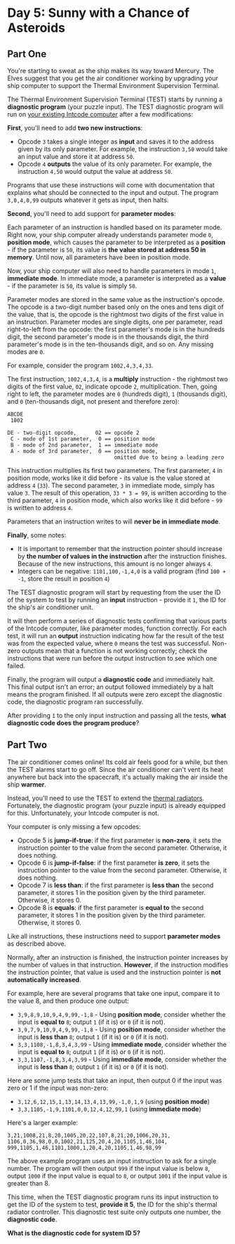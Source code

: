 # Day 5: Sunny with a Chance of Asteroids

## Part One

You're starting to sweat as the ship makes its way toward Mercury.  The Elves suggest that you get the air conditioner
working by upgrading your ship computer to support the Thermal Environment Supervision Terminal.

The Thermal Environment Supervision Terminal (TEST) starts by running a **diagnostic program** (your puzzle input).  The
TEST diagnostic program will run on [your existing Intcode computer](https://adventofcode.com/2019/day/2) after a few
modifications:

**First**, you'll need to add **two new instructions**:

* Opcode `3` takes a single integer as **input** and saves it to the address given by its only parameter. For example,
  the instruction `3,50` would take an input value and store it at address `50`.
* Opcode `4` **outputs** the value of its only parameter. For example, the instruction `4,50` would output the value at
  address `50`.

Programs that use these instructions will come with documentation that explains what should be connected to the input
and output. The program `3,0,4,0,99` outputs whatever it gets as input, then halts.

**Second**, you'll need to add support for **parameter modes**:

Each parameter of an instruction is handled based on its parameter mode.  Right now, your ship computer already
understands parameter mode `0`, **position mode**, which causes the parameter to be interpreted as a **position** - if
the parameter is `50`, its value is **the value stored at address 50 in memory**. Until now, all parameters have been in
position mode.

Now, your ship computer will also need to handle parameters in mode `1`, **immediate mode**. In immediate mode, a
parameter is interpreted as a **value** - if the parameter is `50`, its value is simply `50`.

Parameter modes are stored in the same value as the instruction's opcode.  The opcode is a two-digit number based only
on the ones and tens digit of the value, that is, the opcode is the rightmost two digits of the first value in an
instruction. Parameter modes are single digits, one per parameter, read right-to-left from the opcode: the first
parameter's mode is in the hundreds digit, the second parameter's mode is in the thousands digit, the third parameter's
mode is in the ten-thousands digit, and so on. Any missing modes are `0`.

For example, consider the program `1002,4,3,4,33`.

The first instruction, `1002,4,3,4`, is a **multiply** instruction - the rightmost two digits of the first value, `02`,
indicate opcode `2`, multiplication.  Then, going right to left, the parameter modes are `0` (hundreds digit), `1`
(thousands digit), and `0` (ten-thousands digit, not present and therefore zero):

```text
ABCDE
 1002

DE - two-digit opcode,      02 == opcode 2
 C - mode of 1st parameter,  0 == position mode
 B - mode of 2nd parameter,  1 == immediate mode
 A - mode of 3rd parameter,  0 == position mode,
                                  omitted due to being a leading zero
```

This instruction multiplies its first two parameters.  The first parameter, `4` in position mode, works like it did
before - its value is the value stored at address `4` (`33`). The second parameter, `3` in immediate mode, simply has
value `3`. The result of this operation, `33 * 3 = 99`, is written according to the third parameter, `4` in position
mode, which also works like it did before - `99` is written to address `4`.

Parameters that an instruction writes to will **never be in immediate mode**.

**Finally**, some notes:

* It is important to remember that the instruction pointer should increase by
  **the number of values in the instruction** after the instruction finishes. Because of the new instructions, this
  amount is no longer always `4`.
* Integers can be negative: `1101,100,-1,4,0` is a valid program (find `100 + -1`, store the result in position `4`)

The TEST diagnostic program will start by requesting from the user the ID of the system to test by running an **input**
instruction - provide it `1`, the ID for the ship's air conditioner unit.

It will then perform a series of diagnostic tests confirming that various parts of the Intcode computer, like parameter
modes, function correctly. For each test, it will run an **output** instruction indicating how far the result of the
test was from the expected value, where `0` means the test was successful.  Non-zero outputs mean that a function is not
working correctly; check the instructions that were run before the output instruction to see which one failed.

Finally, the program will output a **diagnostic code** and immediately halt. This final output isn't an error; an output
followed immediately by a halt means the program finished.  If all outputs were zero except the diagnostic code, the
diagnostic program ran successfully.

After providing `1` to the only input instruction and passing all the tests,
**what diagnostic code does the program produce**?

## Part Two

The air conditioner comes online! Its cold air feels good for a while, but then the TEST alarms start to go off. Since
the air conditioner can't vent its heat anywhere but back into the spacecraft, it's actually making the air inside the
ship **warmer**.

Instead, you'll need to use the TEST to extend the
[thermal radiators](https://en.wikipedia.org/wiki/Spacecraft_thermal_control). Fortunately, the diagnostic program (your
puzzle input) is already equipped for this. Unfortunately, your Intcode computer is not.

Your computer is only missing a few opcodes:

* Opcode 5 is **jump-if-true**: if the first parameter is **non-zero**, it sets the instruction pointer to the value
  from the second parameter. Otherwise, it does nothing.
* Opcode 6 is **jump-if-false**: if the first parameter **is zero**, it sets the instruction pointer to the value from
  the second parameter. Otherwise, it does nothing.
* Opcode 7 is **less than**: if the first parameter is **less than** the second parameter, it stores 1 in the position
  given by the third parameter. Otherwise, it stores 0.
* Opcode 8 is **equals**: if the first parameter is **equal to** the second parameter, it stores 1 in the position given
  by the third parameter. Otherwise, it stores 0.

Like all instructions, these instructions need to support **parameter modes** as described above.

Normally, after an instruction is finished, the instruction pointer increases by the number of values in that
instruction. **However**, if the instruction modifies the instruction pointer, that value is used and the instruction
pointer is **not automatically increased**.

For example, here are several programs that take one input, compare it to the value 8, and then produce one output:

* `3,9,8,9,10,9,4,9,99,-1,8` - Using **position mode**, consider whether the input is **equal to** `8`; output `1` (if
  it is) or `0` (if it is not).
* `3,9,7,9,10,9,4,9,99,-1,8` - Using **position mode**, consider whether the input is **less than** `8`; output `1` (if
  it is) or `0` (if it is not).
* `3,3,1108,-1,8,3,4,3,99` - Using **immediate mode**, consider whether the input is **equal to** `8`; output `1` (if it
  is) or `0` (if it is not).
* `3,3,1107,-1,8,3,4,3,99` - Using **immediate mode**, consider whether the input is **less than** `8`; output `1` (if
  it is) or `0` (if it is not).

Here are some jump tests that take an input, then output 0 if the input was zero or 1 if the input was non-zero:

* `3,12,6,12,15,1,13,14,13,4,13,99,-1,0,1,9` (using **position mode**)
* `3,3,1105,-1,9,1101,0,0,12,4,12,99,1` (using **immediate mode**)

Here's a larger example:

```text
3,21,1008,21,8,20,1005,20,22,107,8,21,20,1006,20,31,
1106,0,36,98,0,0,1002,21,125,20,4,20,1105,1,46,104,
999,1105,1,46,1101,1000,1,20,4,20,1105,1,46,98,99
```

The above example program uses an input instruction to ask for a single number. The program will then output `999` if
the input value is below `8`, output `1000` if the input value is equal to `8`, or output `1001` if the input value is
greater than 8.

This time, when the TEST diagnostic program runs its input instruction to get the ID of the system to test,
**provide it 5**, the ID for the ship's thermal radiator controller. This diagnostic test suite only outputs one number,
the **diagnostic code**.

**What is the diagnostic code for system ID 5?**

